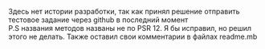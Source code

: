 Здесь нет истории разработки, так как принял решение отправить тестовое задание через github в последний момент<br/>
P.S названия методов названы не по PSR 12. Я бы исправил, но решил этого не делать. Также оставил свои комментарии в файлах readme.mb
